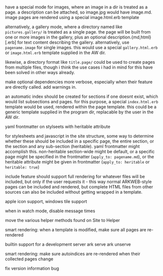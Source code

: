 have a special mode for images, where an image in a dir is treated as a page. a
description can be attached, so image.jpg would have image.md.
image pages are rendered using a special image.html.erb template

alternatively, a gallery mode, where a directory named like `pictures.gallery/`
is treated as a single page. the page will be built from one or more images in
the gallery, plus an optional description.{md,html}[.erb] for text content
describing the gallery. alternatively, use `pagename.image` for single images.
this would use a special `gallery.html.erb` or `image.html.erb` template
supplied in the AW dir.

likewise, a directory format like `title.page/` could be used to create pages
from multiple files, though i think the use cases i had in mind for this have
been solved in other ways already.

make optional dependencies more verbose, especially when their feature are
directly called. add warnings in.

an automatic index should be created for sections if one doesnt exist, which
would list subsections and pages. for this purpose, a special `index.html.erb`
template would be used, rendered within the page template. this could be a
generic template supplied in the program dir, replacable by the user in the AW
dir.

yaml frontmatter on stylseets with heritable attribute

for stylesheets and javascript in the site structure, some way to determine
whether these should be included in a specific page, the entire section, or the
section and any sub-section (heritable). yaml frontmatter might accomplish this.
non-heritable section-wide might be default, or a specific page might be
specified in the frontmatter (`apply_to: pagename.md`), or the heritable
attribute might be given in frontmatter (`apply_to: heritable` or
`heritable: true`)

include feature should support full rendering for whatever files will be
included, but only if the user requests it - this way normal ARKWEB-style pages
can be included and rendered, but complete HTML files from other sources can
also be included without getting wrapped in a template.

apple icon support, windows tile support

when in watch mode, disable message times

move the various helper methods found on Site to Helper

smart rendering: when a template is modified, make sure all pages are
re-rendered

builtin support for a development server
ark serve
ark unserve

smart rendering: make sure autoindices are re-rendered when their collected
pages change

fix version information bug

